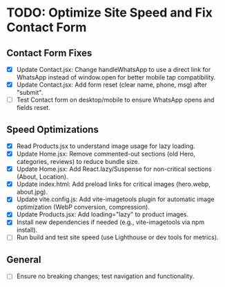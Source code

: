 # TODO: Optimize Site Speed and Fix Contact Form

## Contact Form Fixes

- [x] Update Contact.jsx: Change handleWhatsApp to use a direct link for WhatsApp instead of window.open for better mobile tap compatibility.
- [x] Update Contact.jsx: Add form reset (clear name, phone, msg) after "submit".
- [ ] Test Contact form on desktop/mobile to ensure WhatsApp opens and fields reset.

## Speed Optimizations

- [x] Read Products.jsx to understand image usage for lazy loading.
- [x] Update Home.jsx: Remove commented-out sections (old Hero, categories, reviews) to reduce bundle size.
- [x] Update Home.jsx: Add React.lazy/Suspense for non-critical sections (About, Location).
- [x] Update index.html: Add preload links for critical images (hero.webp, about.jpg).
- [x] Update vite.config.js: Add vite-imagetools plugin for automatic image optimization (WebP conversion, compression).
- [x] Update Products.jsx: Add loading="lazy" to product images.
- [x] Install new dependencies if needed (e.g., vite-imagetools via npm install).
- [ ] Run build and test site speed (use Lighthouse or dev tools for metrics).

## General

- [ ] Ensure no breaking changes; test navigation and functionality.
